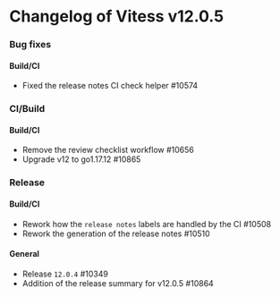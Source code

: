 # Changelog of Vitess v12.0.5

### Bug fixes 
#### Build/CI
 * Fixed the release notes CI check helper #10574
### CI/Build 
#### Build/CI
 * Remove the review checklist workflow #10656
 * Upgrade v12 to go1.17.12 #10865
### Release 
#### Build/CI
 * Rework how the `release notes` labels are handled by the CI #10508
 * Rework the generation of the release notes #10510 
#### General
 * Release `12.0.4` #10349
 * Addition of the release summary for v12.0.5 #10864

